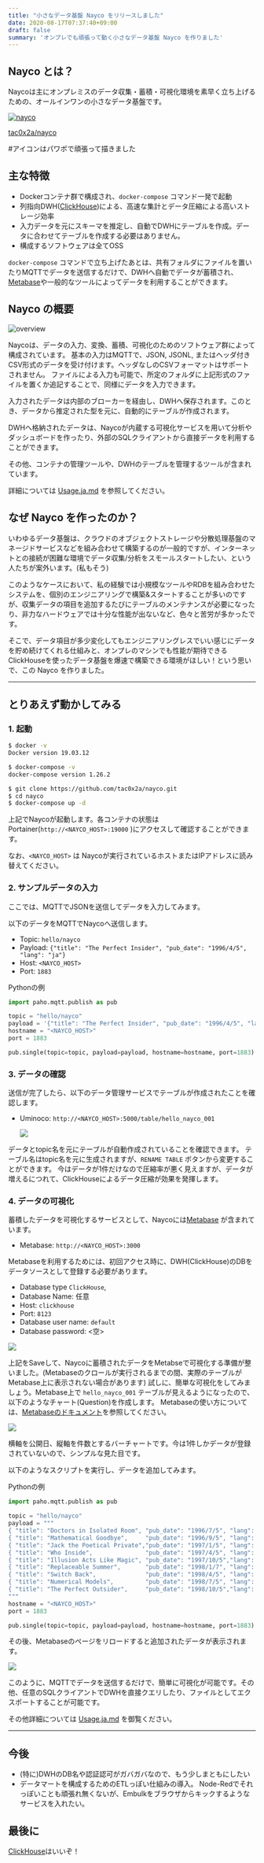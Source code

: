 ```yaml
---
title: "小さなデータ基盤 Nayco をリリースしました"
date: 2020-08-17T07:37:40+09:00
draft: false
summary: 'オンプレでも頑張って動く小さなデータ基盤 Nayco を作りました'
---
```


## Nayco とは？

Naycoは主にオンプレミスのデータ収集・蓄積・可視化環境を素早く立ち上げるための、オールインワンの小さなデータ基盤です。

[![nayco](https://raw.githubusercontent.com/tac0x2a/nayco/master/doc/img/nayco.svg)](https://github.com/tac0x2a/nayco)

[tac0x2a/nayco](https://github.com/tac0x2a/nayco)

\#アイコンはパワポで頑張って描きました

## 主な特徴
+ Dockerコンテナ群で構成され、`docker-compose` コマンド一発で起動
+ 列指向DWH([ClickHouse](https://clickhouse.tech/))による、高速な集計とデータ圧縮による高いストレージ効率
+ 入力データを元にスキーマを推定し、自動でDWHにテーブルを作成。データに合わせてテーブルを作成する必要はありません。
+ 構成するソフトウェアは全てOSS

`docker-compose` コマンドで立ち上げたあとは、共有フォルダにファイルを置いたりMQTTでデータを送信するだけで、DWHへ自動でデータが蓄積され、[Metabase](https://www.metabase.com/)や一般的なツールによってデータを利用することができます。



## Nayco の概要

![overview](https://raw.githubusercontent.com/tac0x2a/nayco/master/doc/img/overview.drawio.svg)

Naycoは、データの入力、変換、蓄積、可視化のためのソフトウェア群によって構成されています。
基本の入力はMQTTで、JSON, JSONL, またはヘッダ付きCSV形式のデータを受け付けます。ヘッダなしのCSVフォーマットはサポートされません。
ファイルによる入力も可能で、所定のフォルダに上記形式のファイルを置くか追記することで、同様にデータを入力できます。

入力されたデータは内部のブローカーを経由し、DWHへ保存されます。このとき、データから推定された型を元に、自動的にテーブルが作成されます。

DWHへ格納されたデータは、Naycoが内蔵する可視化サービスを用いて分析やダッシュボードを作ったり、外部のSQLクライアントから直接データを利用することができます。

その他、コンテナの管理ツールや、DWHのテーブルを管理するツールが含まれています。

詳細については [Usage.ja.md](https://github.com/tac0x2a/nayco/blob/master/doc/Usage.ja.md) を参照してください。


## なぜ Nayco を作ったのか？
いわゆるデータ基盤は、クラウドのオブジェクトストレージや分散処理基盤のマネージドサービスなどを組み合わせて構築するのが一般的ですが、インターネットとの接続が困難な環境でデータ収集/分析をスモールスタートしたい、という人たちが案外います。(私もそう)

このようなケースにおいて、私の経験では小規模なツールやRDBを組み合わせたシステムを、個別のエンジニアリングで構築&スタートすることが多いのですが、収集データの項目を追加するたびにテーブルのメンテナンスが必要になったり、非力なハードウェアでは十分な性能が出ないなど、色々と苦労が多かったです。

そこで、データ項目が多少変化してもエンジニアリングレスでいい感じにデータを貯め続けてくれる仕組みと、オンプレのマシンでも性能が期待できるClickHouseを使ったデータ基盤を爆速で構築できる環境がほしい！という思いで、この Nayco を作りました。

--------------------------------------------------------------------------------
## とりあえず動かしてみる
### 1. 起動
```sh
$ docker -v
Docker version 19.03.12

$ docker-compose -v
docker-compose version 1.26.2
```

```sh
$ git clone https://github.com/tac0x2a/nayco.git
$ cd nayco
$ docker-compose up -d
```
上記でNaycoが起動します。各コンテナの状態は Portainer(`http://<NAYCO_HOST>:19000` )にアクセスして確認することができます。

なお、`<NAYCO_HOST>` は Naycoが実行されているホストまたはIPアドレスに読み替えてください。

### 2. サンプルデータの入力
ここでは、MQTTでJSONを送信してデータを入力してみます。

以下のデータをMQTTでNaycoへ送信します。
+ Topic: `hello/nayco`
+ Payload: `{"title": "The Perfect Insider", "pub_date": "1996/4/5", "lang": "ja"}`
+ Host: `<NAYCO_HOST>`
+ Port: `1883`


Pythonの例
```py
import paho.mqtt.publish as pub

topic = "hello/nayco"
payload = '{"title": "The Perfect Insider", "pub_date": "1996/4/5", "lang": "ja"}'
hostname = "<NAYCO_HOST>"
port = 1883

pub.single(topic=topic, payload=payload, hostname=hostname, port=1883)
```


### 3. データの確認

送信が完了したら、以下のデータ管理サービスでテーブルが作成されたことを確認します。
+ Uminoco: `http://<NAYCO_HOST>:5000/table/hello_nayco_001`

  ![](https://raw.githubusercontent.com/tac0x2a/nayco/master/doc/img/hello_nayco_table.png)

データとtopic名を元にテーブルが自動作成されていることを確認できます。
テーブル名はtopic名を元に生成されますが、`RENAME TABLE` ボタンから変更することができます。
今はデータが1件だけなので圧縮率が悪く見えますが、データが増えるにつれて、ClickHouseによるデータ圧縮が効果を発揮します。


### 4. データの可視化
蓄積したデータを可視化するサービスとして、Naycoには[Metabase](https://www.metabase.com/) が含まれています。
+ Metabase: `http://<NAYCO_HOST>:3000`

Metabaseを利用するためには、初回アクセス時に、DWH(ClickHouse)のDBをデータソースとして登録する必要があります。
+ Database type `ClickHouse`,
+ Database Name: 任意
+ Host: `clickhouse`
+ Port: `8123`
+ Database user name: `default`
+ Database password: <空>

![](https://raw.githubusercontent.com/tac0x2a/nayco/master/doc/img/metabase_clickhouse.png)

上記をSaveして、Naycoに蓄積されたデータをMetabseで可視化する準備が整いました。(Metabaseのクロールが実行されるまでの間、実際のテーブルがMetabase上に表示されない場合があります)
試しに、簡単な可視化をしてみましょう。Metabase上で `hello_nayco_001` テーブルが見えるようになったので、以下のようなチャート(Question)を作成します。
Metabaseの使い方については、[Metabaseのドキュメント](https://www.metabase.com/docs/latest/getting-started.html)を参照してください。

![](https://raw.githubusercontent.com/tac0x2a/nayco/master/doc/img/metabase_1.png)

横軸を公開日、縦軸を件数とするバーチャートです。今は1件しかデータが登録されていないので、シンプルな見た目です。

以下のようなスクリプトを実行し、データを追加してみます。

Pythonの例
```py
import paho.mqtt.publish as pub

topic = "hello/nayco"
payload = """
{ "title": "Doctors in Isolated Room", "pub_date": "1996/7/5", "lang": "ja" }
{ "title": "Mathematical Goodbye",     "pub_date": "1996/9/5", "lang": "ja" }
{ "title": "Jack the Poetical Private","pub_date": "1997/1/5", "lang": "ja" }
{ "title": "Who Inside",               "pub_date": "1997/4/5", "lang": "ja" }
{ "title": "Illusion Acts Like Magic", "pub_date": "1997/10/5","lang": "ja" }
{ "title": "Replaceable Summer",       "pub_date": "1998/1/7", "lang": "ja" }
{ "title": "Switch Back",              "pub_date": "1998/4/5", "lang": "ja" }
{ "title": "Numerical Models",         "pub_date": "1998/7/5", "lang": "ja" }
{ "title": "The Perfect Outsider",     "pub_date": "1998/10/5","lang": "ja" }
"""
hostname = "<NAYCO_HOST>"
port = 1883

pub.single(topic=topic, payload=payload, hostname=hostname, port=1883)
```

その後、Metabaseのページをリロードすると追加されたデータが表示されます。

![](https://raw.githubusercontent.com/tac0x2a/nayco/master/doc/img/metabase_10.png)


このように、MQTTでデータを送信するだけで、簡単に可視化が可能です。その他、任意のSQLクライアントでDWHを直接クエリしたり、ファイルとしてエクスポートすることが可能です。

その他詳細については [Usage.ja.md](https://github.com/tac0x2a/nayco/blob/master/doc/Usage.ja.md) を御覧ください。

--------------------------------------------------------------------------------
## 今後
+ (特に)DWHのDB名や認証認可がガバガバなので、もう少しまともにしたい
+ データマートを構成するためのETLっぽい仕組みの導入。
  Node-Redでそれっぽいことも頑張れ無くないが、Embulkをブラウザからキックするようなサービスを入れたい。

## 最後に
[ClickHouse](https://clickhouse.tech/)はいいぞ！